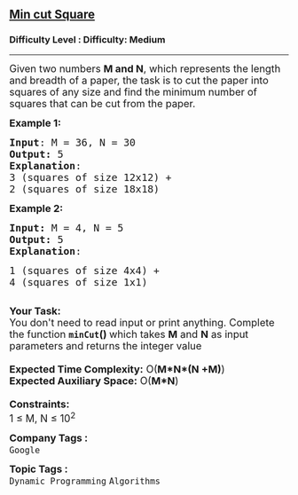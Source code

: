 <h2><a href="https://www.geeksforgeeks.org/problems/min-cut-square3303/0">Min cut Square</a></h2><h3>Difficulty Level : Difficulty: Medium</h3><hr><div class="problems_problem_content__Xm_eO"><p><span style="font-size:18px">Given two numbers <strong>M and N</strong>, which represents the length and breadth of a paper, the task is to cut the paper into squares of any size and find the minimum number of squares that can be cut from the paper.</span></p>

<p><span style="font-size:18px"><strong>Example 1:</strong></span></p>

<pre><span style="font-size:18px"><strong>Input</strong>: M = 36, N = 30
<strong>Output:</strong> 5
<strong>Explanation</strong>: </span>
<span style="font-size:18px">3 (squares of size 12x12) + 
2 (squares of size 18x18)</span></pre>

<p><span style="font-size:18px"><strong>Example 2:</strong></span></p>

<pre><span style="font-size:18px"><strong>Input: </strong>M = 4, N = 5
<strong>Output: </strong>5
<strong>Explanation</strong>: 
</span></pre>

<pre><span style="font-size:18px">1 (squares of size 4x4) + 
4 (squares of size 1x1)</span></pre>

<p><br>
<span style="font-size:18px"><strong>Your Task:&nbsp;&nbsp;</strong><br>
You don't need to read input or print anything. Complete the function <strong><code>minCut</code>()&nbsp;</strong>which takes <strong>M</strong> and <strong>N</strong> as input parameters and returns the integer value<br>
<br>
<strong>Expected Time Complexity:</strong>&nbsp;O(<strong>M*N*(N +M)</strong>)</span><br>
<span style="font-size:18px"><strong>Expected Auxiliary Space:</strong> O(<strong>M*N</strong>)<br>
<br>
<strong>Constraints:</strong><br>
1 ≤ M, N ≤ 10<sup>2</sup></span></p>
</div><p><span style=font-size:18px><strong>Company Tags : </strong><br><code>Google</code>&nbsp;<br><p><span style=font-size:18px><strong>Topic Tags : </strong><br><code>Dynamic Programming</code>&nbsp;<code>Algorithms</code>&nbsp;